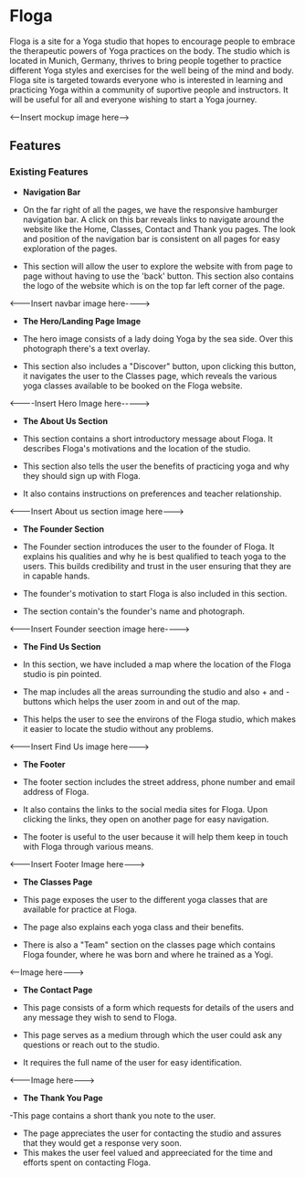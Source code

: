 # Floga

Floga is a site for a Yoga studio that hopes to encourage people to embrace the therapeutic powers of Yoga practices on the body. The studio which is located in Munich, Germany, thrives to bring people together to practice different Yoga styles and exercises for the well being of the mind and body.
Floga site is targeted towards everyone who is interested in learning and practicing Yoga within a community of suportive people and instructors. It will be useful for all and everyone wishing to start a Yoga journey.

<--Insert mockup image here-->

## Features

### Existing Features

- __Navigation Bar__

- On the far right of all the pages, we have the responsive hamburger navigation bar. A click on this bar reveals links to navigate around the website like the Home, Classes, Contact and Thank you pages. The look and position of the navigation bar is consistent on all pages for easy exploration of the pages.
- This section will allow the user to explore the website with from page to page without having to use the 'back' button. This section also contains the logo of the website which is on the top far left corner of the page.

 <---Insert navbar image here---->

- __The Hero/Landing Page Image__

- The hero image consists of a lady doing Yoga by the sea side. Over this photograph there's a text overlay.
- This section also includes a "Discover" button, upon clicking this button, it navigates the user to the Classes page, which reveals the various yoga classes available to be booked on the Floga website.

<----Insert Hero Image here----->

- __The About Us Section__

- This section contains a short introductory message about Floga. It describes Floga's motivations and the location of the studio.
- This section also tells the user the benefits of practicing yoga and why they should sign up with Floga.
- It also contains instructions on preferences and teacher relationship.

<---Insert About us section image here--->

- __The Founder Section__

- The Founder section introduces the user to the founder of Floga. It explains his qualities and why he is best qualified to teach yoga to the users. This builds credibility and trust in the user ensuring that they are in capable hands.
- The founder's motivation to start Floga is also included in this section.
- The section contain's the founder's name and photograph.

<---Insert Founder seection image here---->

- __The Find Us Section__

- In this section, we have included a map where the location of the Floga studio is pin pointed.
- The map includes all the areas surrounding the studio and also + and - buttons which helps the user zoom in and out of the map.
- This helps  the user to see the environs of the Floga studio, which makes it easier to locate the studio without any problems.

<---Insert Find Us image here--->

- __The Footer__

- The footer section includes the street address, phone number and email address of Floga.
- It also contains the links to the social media sites for Floga. Upon clicking the links, they open on another page for easy navigation.
- The footer is useful to the user because it will help them keep in touch with Floga through various means.

<---Insert Footer Image here--->

- __The Classes Page__

- This page exposes the user to the different yoga classes that are available for practice at Floga.
- The page also explains each yoga class and their benefits.
- There is also a "Team" section on the classes page which contains Floga founder, where he was born and where he trained as a Yogi.

<--Image here--->

- __The Contact Page__

- This page consists of a form which requests for details of the users and any message they wish to send to Floga.

- This page serves as a medium through which the user could ask any questions or reach out to the studio.
- It requires the full name of the user for easy identification.

<---Image here--->

- __The Thank You Page__

-This page contains a short thank you note to the user.

- The page appreciates the user for contacting the studio and assures that they would get a response very soon.
- This makes the user feel valued and appreeciated for the time and efforts spent on contacting Floga.
